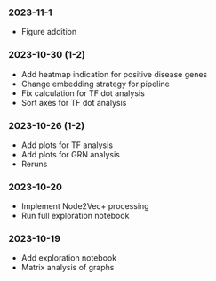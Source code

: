 ### 2023-11-1
- Figure addition

### 2023-10-30 (1-2)
- Add heatmap indication for positive disease genes
- Change embedding strategy for pipeline
- Fix calculation for TF dot analysis
- Sort axes for TF dot analysis

### 2023-10-26 (1-2)
- Add plots for TF analysis
- Add plots for GRN analysis
- Reruns

### 2023-10-20
- Implement Node2Vec+ processing
- Run full exploration notebook

### 2023-10-19
- Add exploration notebook
- Matrix analysis of graphs
